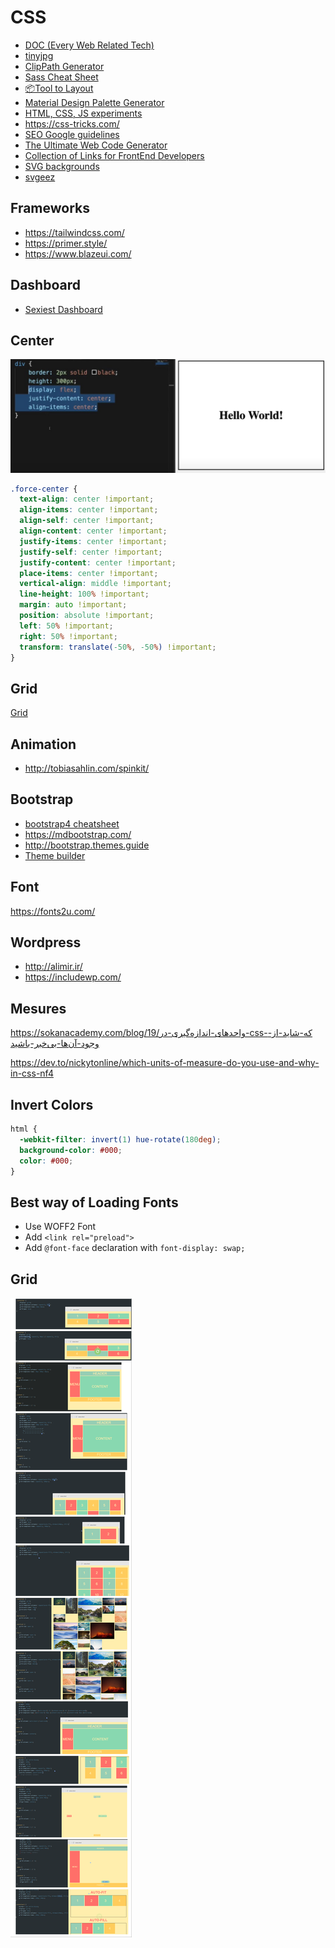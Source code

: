 # CSS

- [DOC (Every Web Related Tech)](https://devdocs.io/)
- [tinyjpg](https://tinyjpg.com/)
- [ClipPath Generator](https://bennettfeely.com/clippy/)
- [Sass Cheat Sheet](https://devhints.io/sass)
- [📦Tool to Layout](https://www.layoutit.com/)
- [Material Design Palette Generator](http://mcg.mbitson.com/)
- [HTML, CSS, JS experiments](https://codyhouse.co/library/)
- https://css-tricks.com/
- [SEO Google guidelines](https://varvy.com/)
- [The Ultimate Web Code Generator](https://webcode.tools/)
- [Collection of Links for FrontEnd Developers](http://simurai.com/blog/2014/10/01/front-links)
- [SVG backgrounds](https://www.svgbackgrounds.com)
- [svgeez](https://svgeez.com)

## Frameworks

- https://tailwindcss.com/
- https://primer.style/
- https://www.blazeui.com/

## Dashboard

- [Sexiest Dashboard](http://akveo.com/ngx-admin/#/pages/dashboard)

## Center

![center](assets/css/center.jpg)

```css
.force-center {
  text-align: center !important;
  align-items: center !important;
  align-self: center !important;
  align-content: center !important;
  justify-items: center !important;
  justify-self: center !important;
  justify-content: center !important;
  place-items: center !important;
  vertical-align: middle !important;
  line-height: 100% !important;
  margin: auto !important;
  position: absolute !important;
  left: 50% !important;
  right: 50% !important;
  transform: translate(-50%, -50%) !important;
}
```

## Grid

[Grid](assets/css/css-grid.png)

## Animation

- http://tobiasahlin.com/spinkit/

## Bootstrap

- [bootstrap4 cheatsheet](https://hackerthemes.com/bootstrap-cheatsheet/)
- https://mdbootstrap.com/
- http://bootstrap.themes.guide
- [Theme builder](https://themestr.app)

## Font

https://fonts2u.com/

## Wordpress

- http://alimir.ir/
- https://includewp.com/

## Mesures

https://sokanacademy.com/blog/19/واحدهای-اندازه‌گیری-در-css-که-شاید-از-وجود-آن‌ها-بی‌خبر-باشید

https://dev.to/nickytonline/which-units-of-measure-do-you-use-and-why-in-css-nf4

## Invert Colors

```css
html {
  -webkit-filter: invert(1) hue-rotate(180deg);
  background-color: #000;
  color: #000;
}
```

## Best way of Loading Fonts

- Use WOFF2 Font
- Add `<link rel="preload">`
- Add `@font-face` declaration with `font-display: swap;`


## Grid

![center](assets/css/css-grid.png)